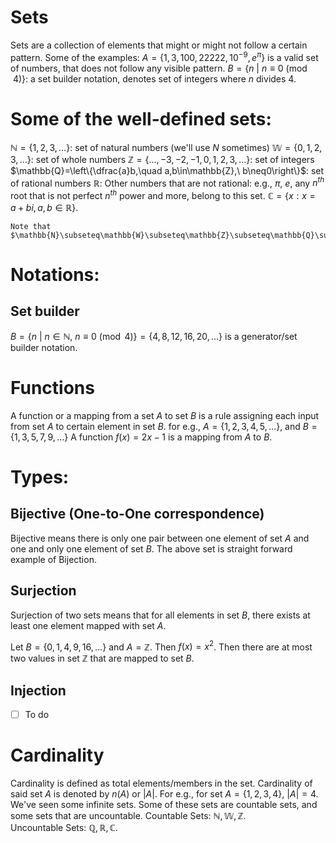 # Sets
Sets are a collection of elements that might or might not follow a certain pattern.
Some of the examples:
$A=\{1,3,100,22222,10^{-9},e^{\pi}\}$ is a valid set of numbers, that does not follow any visible pattern.
$B=\{n\ |\ n\equiv 0\pmod{4}\}$: a set builder notation, denotes set of integers where $n$ divides $4$.

# Some of the well-defined sets:
$\mathbb{N}=\{1,2,3,\ldots\}$: set of natural numbers (we'll use $N$ sometimes)
$\mathbb{W}=\{0,1,2,3,\ldots\}$: set of whole numbers 
$\mathbb{Z}=\{\ldots,-3,-2,-1,0,1,2,3,\ldots\}$: set of integers 
$\mathbb{Q}=\left\{\dfrac{a}b,\quad a,b\in\mathbb{Z},\ b\neq0\right\}$: set of rational numbers
$\mathbb{R}$: Other numbers that are not rational: e.g., $\pi$, $e$, any $n^{th}$ root that is not perfect $n^{th}$ power and more, belong to this set.
$\mathbb{C}=\{x: x=a+bi, a,b\in\mathbb{R}\}$.

```ad-info
Note that $\mathbb{N}\subseteq\mathbb{W}\subseteq\mathbb{Z}\subseteq\mathbb{Q}\subseteq\mathbb{R}\subseteq\mathbb{C}$.
```
# Notations:
## Set builder
$B=\{n\ |\ n\in\mathbb{N},\ n\equiv 0\pmod{4}\}=\{4,8,12,16,20,\ldots\}$ is a generator/set builder notation.
# Functions
A function or a mapping from a set $A$ to set $B$ is a rule assigning each input from set $A$ to certain element in set $B$.
for e.g., 
$A=\{1,2,3,4,5,\ldots\}$, and $B=\{1,3,5,7,9,\ldots\}$
A function $f(x)=2x-1$ is a mapping from $A$ to $B$.
# Types:
## Bijective (One-to-One correspondence)
Bijective means there is only one pair between one element of set $A$ and one and only one element of set $B$. The above set is straight forward example of Bijection.
## Surjection
Surjection of two sets means that for all elements in set $B$, there exists at least one element mapped with set $A$.

Let $B=\{0,1,4,9,16,\ldots\}$ and $A=\mathbb{Z}$.
Then $f(x)=x^2$.
Then there are at most two values in set $\mathbb{Z}$ that are mapped to set $B$.
## Injection
- [ ] To do

# Cardinality
Cardinality is defined as total elements/members in the set. Cardinality of said set $A$ is denoted by $n(A)$ or $|A|$.
For e.g., for set $A=\{1,2,3,4\}$, $|A|=4$.
We've seen some infinite sets. Some of these sets are countable sets, and some sets that are uncountable.
Countable Sets: $\mathbb{N},\mathbb{W},\mathbb{Z}$.  
Uncountable Sets: $\mathbb{Q},\mathbb{R},\mathbb{C}$.

